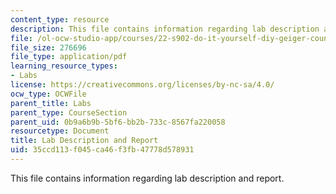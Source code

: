 ```yaml
---
content_type: resource
description: This file contains information regarding lab description and report.
file: /ol-ocw-studio-app/courses/22-s902-do-it-yourself-diy-geiger-counters-january-iap-2015/35ccd113f045ca46f3fb47778d578931_MIT22_S902IAP15_lab01.pdf
file_size: 276696
file_type: application/pdf
learning_resource_types:
- Labs
license: https://creativecommons.org/licenses/by-nc-sa/4.0/
ocw_type: OCWFile
parent_title: Labs
parent_type: CourseSection
parent_uid: 0b9a6b9b-5bf6-bb2b-733c-8567fa220058
resourcetype: Document
title: Lab Description and Report
uid: 35ccd113-f045-ca46-f3fb-47778d578931
---
```

This file contains information regarding lab description and report.